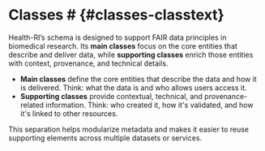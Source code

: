 # Classes # {#classes-classtext} 
Health-RI’s schema is designed to support FAIR data principles in biomedical research. Its **main classes** focus on the core entities that describe and deliver data, while **supporting classes** enrich those entities with context, provenance, and technical details.

- **Main classes** define the core entities that describe the data and how it is delivered. Think: what the data is and who allows users access it.
- **Supporting classes** provide contextual, technical, and provenance-related information. Think: who created it, how it's validated, and how it's linked to other resources.

This separation helps modularize metadata and makes it easier to reuse supporting elements across multiple datasets or services.
